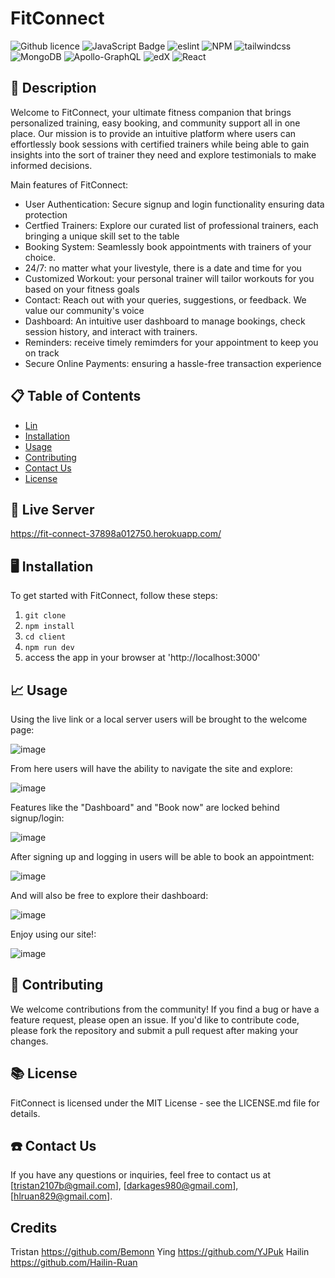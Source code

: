 # FitConnect

![Github licence](http://img.shields.io/badge/license-MIT-blue.svg)
![JavaScript Badge](https://img.shields.io/badge/JavaScript-100%25-yellow.svg)
![eslint](https://img.shields.io/badge/eslint-v7.12.1-lightgrey)
![NPM](https://img.shields.io/badge/NPM-%23CB3837.svg?style=for-the-badge&logo=npm&logoColor=white)
![tailwindcss](https://img.shields.io/badge/Tailwind%20CSS-v2.2.16-red)
![MongoDB](https://img.shields.io/badge/MongoDB-%234ea94b.svg?style=for-the-badge&logo=mongodb&logoColor=white)
![Apollo-GraphQL](https://img.shields.io/badge/-ApolloGraphQL-311C87?style=for-the-badge&logo=apollo-graphql)
![edX](https://img.shields.io/badge/edX-%2302262B.svg?style=for-the-badge&logo=edX&logoColor=white)
![React](https://img.shields.io/badge/react-%2320232a.svg?style=for-the-badge&logo=react&logoColor=%2361DAFB)

## 📄 Description 

Welcome to FitConnect, your ultimate fitness companion that brings personalized training, easy booking, and community support all in one place. Our mission is to provide an intuitive platform where users can effortlessly book sessions with certified trainers while being able to gain insights into the sort of trainer they need and explore testimonials to make informed decisions.

Main features of FitConnect:
* User Authentication: Secure signup and login functionality ensuring data protection
* Certfied Trainers: Explore our curated list of professional trainers, each bringing a unique skill set to the table
* Booking System: Seamlessly book appointments with trainers of your choice.
* 24/7: no matter what your livestyle, there is a date and time for you
* Customized Workout: your personal trainer will tailor workouts for you based on your fitness goals
* Contact: Reach out with your queries, suggestions, or feedback. We value our community's voice
* Dashboard: An intuitive user dashboard to manage bookings, check session history, and interact with trainers.
* Reminders: receive timely remimders for your appointment to keep you on track
* Secure Online Payments: ensuring a hassle-free transaction experience

## 📋 Table of Contents

- [Lin](#link)
- [Installation](#installation)
- [Usage](#usage)
- [Contributing](#contributing)
- [Contact Us](#contact)
- [License](#license)

## 📲 Live Server

https://fit-connect-37898a012750.herokuapp.com/ 

## 🖥️ Installation 

To get started with FitConnect, follow these steps:
1. ``git clone``
2. ``npm install``
3. ``cd client``
4. ``npm run dev``
5. access the app in your browser at 'http://localhost:3000'

## 📈 Usage

Using the live link or a local server users will be brought to the welcome page:

![image](https://github.com/Bemonn/FitConnect/assets/132788160/46d31606-a1d6-4ac3-9c22-691a548fd8ba)

From here users will have the ability to navigate the site and explore:

![image](https://github.com/Bemonn/FitConnect/assets/132788160/d16688ab-40f4-4118-958b-08264e412576)

Features like the "Dashboard" and "Book now" are locked behind signup/login:

![image](https://github.com/Bemonn/FitConnect/assets/132788160/a919355b-23a3-4a8e-9ae8-c81dccec31ee)

After signing up and logging in users will be able to book an appointment:

![image](https://github.com/Bemonn/FitConnect/assets/132788160/c27ce0ed-d78a-4e6e-b99a-1a203aa54a08)

And will also be free to explore their dashboard:

![image](https://github.com/Bemonn/FitConnect/assets/132788160/525a7b63-0af8-409d-99c7-70a1861195ee)

Enjoy using our site!:

![image](https://github.com/Bemonn/FitConnect/assets/132788160/3caa4354-9fb1-4fd8-aa35-4842d3bb9c39)

## 💬 Contributing

We welcome contributions from the community! If you find a bug or have a feature request, please open an issue. If you'd like to contribute code, please fork the repository and submit a pull request after making your changes.

## 📚 License

FitConnect is licensed under the MIT License - see the LICENSE.md file for details.

## ☎️ Contact Us

If you have any questions or inquiries, feel free to contact us at [tristan2107b@gmail.com], [darkages980@gmail.com], [hlruan829@gmail.com].

## Credits
Tristan https://github.com/Bemonn
Ying https://github.com/YJPuk
Hailin https://github.com/Hailin-Ruan 
